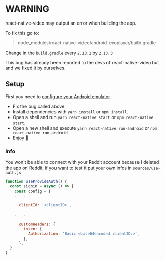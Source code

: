 # WARNING
react-native-video may output an error when building the app.

To fix this go to:
>node_modules/react-native-video/android-exoplayer/build.gradle

Change in the `build.gradle` every `2.13.2` by `2.13.3`

This bug has already been reported to the devs of react-native-video but and we fixed it by ourselves.

## Setup

First you need to [configure your Android emulator](https://reactnative.dev/docs/environment-setup#development-os)

- Fix the bug called above
- Install dependencies with `yarn install` or `npm install`.
- Open a shell and run `yarn react-native start` or `npm react-native start`.
- Open a new shell and execute `yarn react-native run-android` or `npm react-native run-android`
- Enjoy 🥰

### Info

You won't be able to connect with your Reddit account because I deleted the app on Reddit, if you want to test it put your own infos in `sources/use-auth.js`

```js
function useProvideAuth() {
  const signin = async () => {
    const config = {
    . . .
    
      clientId: '<clientID>',
    
    . . .
    
      customHeaders: {
        token: {
          Authorization: 'Basic <base64encoded clientID:>',
        },
      },
  }
}
```
